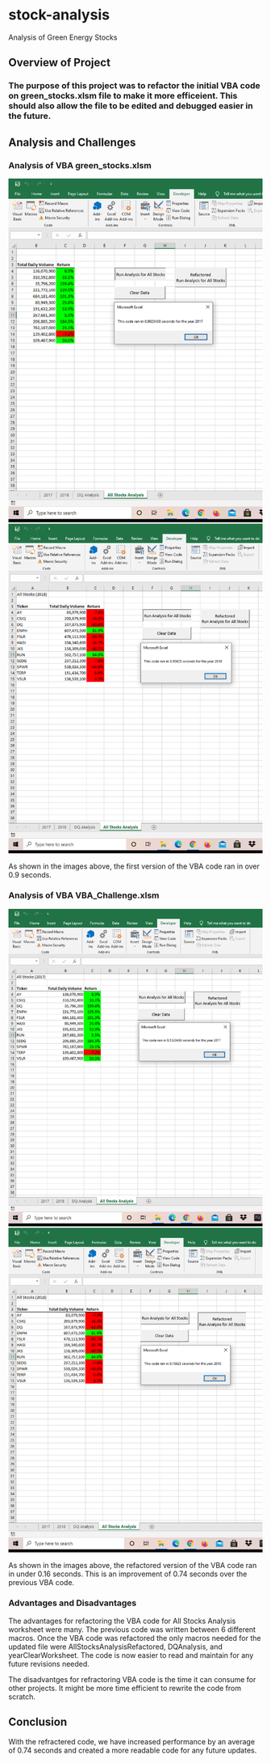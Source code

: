# stock-analysis

Analysis of Green Energy Stocks

## Overview of Project

### The purpose of this project was to refactor the initial VBA code on green_stocks.xlsm file to make it more efficeient.  This should also allow the file to be edited and debugged easier in the future.

## Analysis and Challenges

### Analysis of VBA green_stocks.xlsm

![green_stocks_2017.png](resources/green_stocks_2017.png)
![green_stocks_2018.png](resources/green_stocks_2018.png)

As shown in the images above, the first version of the VBA code ran in over 0.9 seconds.

### Analysis of VBA VBA_Challenge.xlsm

![VBA_Challenge_2017.png](resources/VBA_Challenge_2017.png)
![VBA_Challenge_2018.png](resources/VBA_Challenge_2018.png)

As shown in the images above, the refactored version of the VBA code ran in under 0.16 seconds. This is an improvement of 0.74 seconds over the previous VBA code.

### Advantages and Disadvantages

The advantages for refactoring the VBA code for All Stocks Analysis worksheet were many.  The previous code was written between 6 different macros.  Once the VBA code was refactored the only macros needed for the updated file were AllStocksAnalysisRefactored, DQAnalysis, and yearClearWorksheet.  The code is now easier to read and maintain for any future revisions needed.

The disadvantges for refractoring VBA code is the time it can consume for other projects.  It might be more time efficient to rewrite the code from scratch. 

## Conclusion

With the refractered code, we have increased performance by an average of 0.74 seconds and created a more readable code for any future updates.
